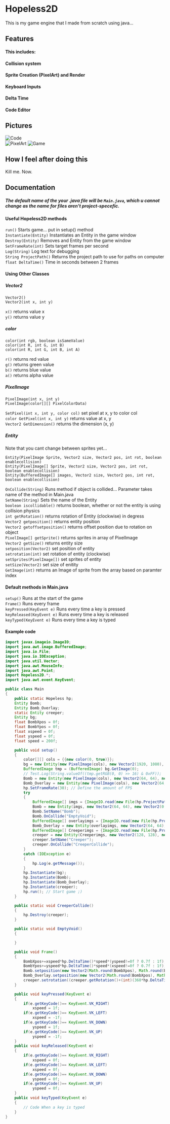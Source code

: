 # Hopeless2D
This is my game engine that I made from scratch using java...
## Features
#### This includes:
####     Collision system
####     Sprite Creation (PixelArt) and Render
####     Keyboard Inputs
####     Delta Time
####     Code Editor
  
## Pictures 
![Code](images/Code.png)  
![PixelArt](images/PixelArt.png)
![Game](images/Game.png)
  
## How I feel after doing this
Kill me. Now.
## Documentation
  
##### The default name of the your .java file will be ```Main.java```, which u cannot change as the name for files aren't project-specefic.  

#### Useful Hopeless2D methods  
  
```run()```                Starts game... put in setup() method  
```Instantiate(Entity)```  Instantiates an Entity in the game window  
```Destroy(Entity)```      Removes and Entity from the game window  
```SetFrameRate(int)```    Sets target frames per second  
```Log(String)```          Log text for debugging  
```String ProjectPath()``` Returns the project path to use for paths on computer  
```float DeltaTime()```    Time in seconds between 2 frames  
  
#### Using Other Classes  
##### Vector2  
  
```Vector2()```  
```Vector2(int x, int y)```  
  
```x()``` returns value x  
```y()``` returns value y  

##### color  
  
```color(int rgb, boolean isSameValue)```  
```color(int R, int G, int B)```  
```color(int R, int G, int B, int A)```  
  
```r()``` returns red value  
```g()``` returns green value  
```b()``` returns blue value  
```a()``` returns alpha value  
  
##### PixelImage  
  
```PixelImage(int x, int y)```  
```PixelImage(color[][] PixelColorData)```  

```SetPixel(int x, int y, color col)``` set pixel at x, y to color col  
```color GetPixel(int x, int y)``` returns value at x, y  
```Vector2 GetDimension()``` returns the dimension (x, y)  
  
##### Entity  
Note that you cant change between sprites yet...  
  
```Entity(PixelImage Sprite, Vector2 size, Vector2 pos, int rot, boolean enablecollision)```  
```Entity(PixelImage[] Sprite, Vector2 size, Vector2 pos, int rot, boolean enablecollision)```  
```Entity(BufferedImage[] images, Vector2 size, Vector2 pos, int rot, boolean enablecollision)```  
  
```OnCollide(String)``` Runs method if object is collided... Parameter takes name of the method in Main.java  
```SetName(String)``` Sets the name of the Entity  
```boolean iscollidable()``` returns boolean, whether or not the entity is using collision physics  
```int getRotation()``` returns rotation of Entity (clockwise) in degress  
```Vector2 getposition()``` returns entity position  
```Vector2 getoffsetposition()``` returns offset position due to rotation on object  
```PixelImage[] getSprite()``` returns sprites in array of PixelImage  
```Vector2 getSize()``` returns entity size  
```setposition(Vector2)``` set position of entity  
```setrotation(int)``` set rotation of entity (clockwise)  
```setSprites(PixelImage[])``` set sprites of entity  
```setSize(Vector2)``` set size of enitity  
```GetImage(int)``` returns an Image of sprite from the array based on paramter index
  
#### Default methods in Main.java  
  
```setup()``` Runs at the start of the game  
```Frame()``` Runs every frame  
```keyPressed(KeyEvent e)``` Runs every time a key is pressed  
```keyReleased(KeyEvent e)``` Runs every time a key is released  
```keyTyped(KeyEvent e)``` Runs every time a key is typed
  
#### Example code
  
``` java
import javax.imageio.ImageIO;
import java.awt.image.BufferedImage;
import java.io.File;
import java.io.IOException;
import java.util.Vector;
import java.awt.MouseInfo;
import java.awt.Point;
import Hopeless2D.*;
import java.awt.event.KeyEvent;

public class Main
{
    public static Hopeless hp;
    Entity Bomb;
    Entity Bomb_Overlay;
    static Entity creeper;
    Entity bg;
    float BombXpos = 0f;
    float BombYpos = 0f;
    float xspeed = 0f;
    float yspeed = 0f;
    float speed = 200f;

    public void setup()
    {
        color[][] cols = {{new color(0, true)}};
        bg = new Entity(new PixelImage(cols), new Vector2(1920, 1080), new Vector2(0, 0), 0, false);
        BufferedImage tmp = (BufferedImage) bg.GetImage(0);
        // Test.Log(String.valueOf((tmp.getRGB(0, 0) >> 16) & 0xFF));
        Bomb = new Entity(new PixelImage(cols), new Vector2(64, 64), new Vector2(0, 0), 0, true);
        Bomb_Overlay = new Entity(new PixelImage(cols), new Vector2(64, 64), new Vector2(0, 0), 0, false);
        hp.SetFrameRate(30); // Define the amount of FPS
        try
        {
            BufferedImage[] imgs = {ImageIO.read(new File(hp.ProjectPath()+"\\Bomb_1.png"))};
            Bomb = new Entity(imgs, new Vector2(64, 64), new Vector2(0, 0), 0, true);
            Bomb.SetName("Bomb");
            Bomb.OnCollide("EmptyVoid");
            BufferedImage[] overlayimgs = {ImageIO.read(new File(hp.ProjectPath()+"\\Overlay.png"))};
            Bomb_Overlay = new Entity(overlayimgs, new Vector2(64, 64), new Vector2(0, 0), 0, false);
            BufferedImage[] Creeperimgs = {ImageIO.read(new File(hp.ProjectPath()+"\\CREEP.jpg"))};
            creeper = new Entity(Creeperimgs, new Vector2(128, 128), new Vector2(256, 256), 0, true);
            creeper.SetName("Creeper");
            creeper.OnCollide("CreeperCollide");
        }
        catch (IOException e)
        {
            hp.Log(e.getMessage());
        }
        hp.Instantiate(bg);
        hp.Instantiate(Bomb);
        hp.Instantiate(Bomb_Overlay);
        hp.Instantiate(creeper);
        hp.run(); // Start game ;)
    }

    public static void CreeperCollide()
    {
        hp.Destroy(creeper);
    }

    public static void EmptyVoid()
    {

    }

    public void Frame()
    {
        BombXpos+=xspeed*hp.DeltaTime()*speed*(yspeed!=0f ? 0.7f : 1f);
        BombYpos+=yspeed*hp.DeltaTime()*speed*(xspeed!=0f ? 0.7f : 1f);
        Bomb.setposition(new Vector2(Math.round(BombXpos), Math.round(BombYpos)));
        Bomb_Overlay.setposition(new Vector2(Math.round(BombXpos), Math.round(BombYpos)));
        creeper.setrotation((creeper.getRotation()+(int)(360*hp.DeltaTime())));
    }

    public void keyPressed(KeyEvent e)    
    {
        if(e.getKeyCode()== KeyEvent.VK_RIGHT)
            xspeed = 1f;
        if(e.getKeyCode()== KeyEvent.VK_LEFT)
            xspeed = -1f;
        if(e.getKeyCode()== KeyEvent.VK_DOWN)
            yspeed = 1f;
        if(e.getKeyCode()== KeyEvent.VK_UP)
            yspeed = -1f;
    }
    public void keyReleased(KeyEvent e)
    {
        if(e.getKeyCode()== KeyEvent.VK_RIGHT)
            xspeed = 0f;
        if(e.getKeyCode()== KeyEvent.VK_LEFT)
            xspeed = 0f;
        if(e.getKeyCode()== KeyEvent.VK_DOWN)
            yspeed = 0f;
        if(e.getKeyCode()== KeyEvent.VK_UP)
            yspeed = 0f;
    }
    public void keyTyped(KeyEvent e)
    {        
        // Code When a key is typed
    }
}
```
